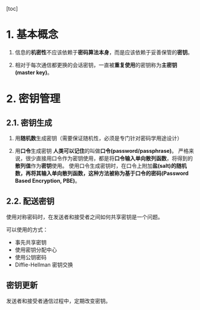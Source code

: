 [toc]

# 1. 基本概念
1. 信息的**机密性**不应该依赖于**密码算法本身**，而是应该依赖于妥善保管的**密钥**。

2. 相对于每次通信都更换的会话密钥，一直被**重复使用**的密钥称为**主密钥(master key)**。

# 2. 密钥管理
## 2.1. 密钥生成
1. 用**随机数**生成密钥（需要保证随机性，必须是专门针对密码学用途设计）

2. 用**口令**生成密钥
**人类可以记住**的叫做**口令(password/passphrase)**。
严格来说，很少直接用口令作为密钥使用，都是将**口令输入单向散列函数**，将得到的**散列值**作为**密钥**使用。
使用口令生成密钥时，在口令上附加**盐(salt)**的随机数，再将其输入单向散列函数，这种方法被称为**基于口令的密码(Password Based Encryption, PBE)**。

## 2.2. 配送密钥
使用对称密码时，在发送者和接受者之间如何共享密钥是一个问题。

可以使用的方式：
* 事先共享密钥
* 使用密钥分配中心
* 使用公钥密码
* Diffie-Hellman 密钥交换

## 密钥更新
发送者和接受者通信过程中，定期改变密钥。